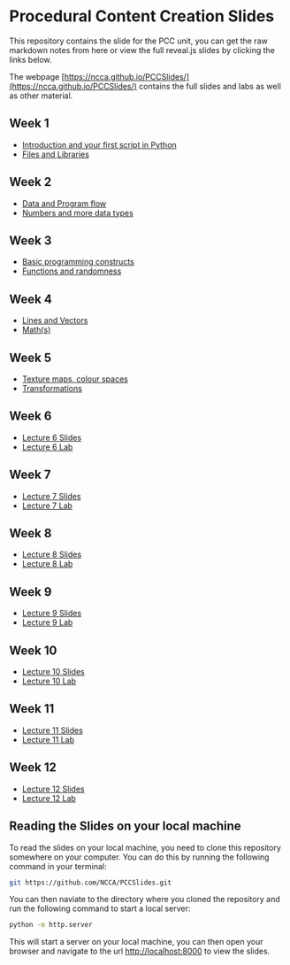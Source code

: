 # Procedural Content Creation Slides

This repository contains the slide for the PCC unit, you can get the raw markdown notes from here or view the full reveal.js slides by clicking the links below.

The webpage [https://ncca.github.io/PCCSlides/](https://ncca.github.io/PCCSlides/) contains the full slides and labs as well as other material. 

## Week 1

- [Introduction and your first script in Python](https://ncca.github.io/PCCSlides/Lecture1) 
- [Files and Libraries](https://ncca.github.io/PCCSlides/Lecture2)

## Week 2

- [Data and Program flow](https://ncca.github.io/PCCSlides/Lecture3)
- [Numbers and more data types](https://ncca.github.io/PCCSlides/Lecture4)


## Week 3

- [Basic programming constructs](https://ncca.github.io/PCCSlides/Lecture5)
- [Functions and randomness](https://ncca.github.io/PCCSlides/Lecture6)

## Week 4

- [Lines and Vectors](https://ncca.github.io/PCCSlides/Lecture7)
- [Math(s)](https://ncca.github.io/PCCSlides/Lecture8)

## Week 5

- [Texture maps, colour spaces](https://ncca.github.io/PCCSlides/Lecture9)
- [Transformations](https://ncca.github.io/PCCSlides/Lecture10)

## Week 6

- [Lecture 6 Slides](https://ncca.github.io/PCCSlides/Lecture6)
- [Lecture 6 Lab](https://ncca.github.io/PCCSlides/Lab6)

## Week 7

- [Lecture 7 Slides](https://ncca.github.io/PCCSlides/Lecture7)
- [Lecture 7 Lab](https://ncca.github.io/PCCSlides/Lab7)

## Week 8

- [Lecture 8 Slides](https://ncca.github.io/PCCSlides/Lecture8)
- [Lecture 8 Lab](https://ncca.github.io/PCCSlides/Lab8)

## Week 9

- [Lecture 9 Slides](https://ncca.github.io/PCCSlides/Lecture9)
- [Lecture 9 Lab](https://ncca.github.io/PCCSlides/Lab9)

## Week 10

- [Lecture 10 Slides](https://ncca.github.io/PCCSlides/Lecture10)
- [Lecture 10 Lab](https://ncca.github.io/PCCSlides/Lab10)

## Week 11

- [Lecture 11 Slides](https://ncca.github.io/PCCSlides/Lecture11)
- [Lecture 11 Lab](https://ncca.github.io/PCCSlides/Lab11)

## Week 12

- [Lecture 12 Slides](https://ncca.github.io/PCCSlides/Lecture12)
- [Lecture 12 Lab](https://ncca.github.io/PCCSlides/Lab12)


## Reading the Slides on your local machine

To read the slides on your local machine, you need to clone this repository somewhere on your computer. You can do this by running the following command in your terminal:

```bash
git https://github.com/NCCA/PCCSlides.git
```

You can then naviate to the directory where you cloned the repository and run the following command to start a local server:

```bash
python -m http.server
```

This will start a server on your local machine, you can then open your browser and navigate to the url [http://localhost:8000](http://localhost:8000) to view the slides.